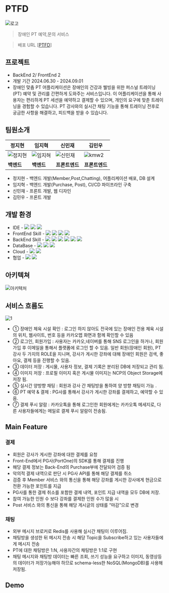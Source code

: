 # PTFD
![로고](https://github.com/user-attachments/assets/488e628b-1f33-41dd-86f9-dae5c359f75f)

> 장애인 PT 예약,문의 서비스

> 배포 URL [[PTFD](http://default-front-84485-25569413-20a094b6a545.kr.lb.naverncp.com:30)]

## 프로젝트
- BackEnd 2/ FrontEnd 2
- 개발 기간 2024.06.30 - 2024.09.01
- 장애인 맞춤 PT 어플리케이션은 장애인의 건강과 웰빙을 위한 퍼스널 트레이닝(PT) 예약 및 관리를 간편하게 도와주는 서비스입니다. 이 어플리케이션을 통해 사용자는 편리하게 PT 세션을 예약하고 결제할 수 있으며, 개인의 요구에 맞춘 트레이닝을 경험할 수 있습니다. PT 강사와의 실시간 채팅 기능을 통해 트레이닝 전후로 궁금한 사항을 해결하고, 피드백을 받을 수 있습니다.

## 팀원소개
| **정지현** | **임지혁** | **신민재** | **김민우** |
| ---------- | ---------- | ---------- |------------|
| ![정지현](https://github.com/user-attachments/assets/fafc64d6-822a-40fc-b95a-4ba787bda859) | ![임지혀](https://github.com/user-attachments/assets/7ad081ee-1908-4dd7-9dbc-9d99a9287edb) | ![신민재](https://github.com/user-attachments/assets/b5c36a1c-c2d0-4a34-a40e-ad1b49f402d5) | ![kmw2](https://github.com/user-attachments/assets/da799522-3d1f-4535-8a9c-c398c0b43f38) |
| **백엔드** | **백엔드** | **프론트엔드** | **프론트엔드** |

- 정지현 - 백엔드 개발(Member,Post,Chatting), 어플리케이션 배포, DB 설계
- 임지혁 - 백엔드 개발(Purchase, Post), CI/CD 파이프라인 구축
- 신민재 - 프론트 개발, 웹 디자인
- 김민우 - 프론트 개발


## 개발 환경
- IDE - <img src="https://img.shields.io/badge/intellij-041E42?style=for-the-badge&logo=intellijidea&logoColor=white"> <img src="https://img.shields.io/badge/visual studio code-4B8BF5?style=for-the-badge&logo=v&logoColor=black"> <img src="https://img.shields.io/badge/naver cloud-00BC8E?style=for-the-badge&logo=icloud&logoColor=black">
- FrontEnd Skill - <img src="https://img.shields.io/badge/javascript-F7DF1E?style=for-the-badge&logo=javascript&logoColor=black"> <img src="https://img.shields.io/badge/react-61DAFB?style=for-the-badge&logo=react&logoColor=black"> <img src="https://img.shields.io/badge/node.js-339933?style=for-the-badge&logo=Node.js&logoColor=white"> <img src="https://img.shields.io/badge/next.js-000000?style=for-the-badge&logo=nextdotjs&logoColor=white">
- BackEnd Skill - <img src="https://img.shields.io/badge/java-007396?style=for-the-badge&logo=java&logoColor=white"> <img src="https://img.shields.io/badge/springboot-6DB33F?style=for-the-badge&logo=springboot&logoColor=white"> <img src="https://img.shields.io/badge/spring security-6DB33F?style=for-the-badge&logo=springsecurity&logoColor=white"> <img src="https://img.shields.io/badge/spring data jpa-6DB33F?style=for-the-badge&logo=spring&logoColor=white"> <img src="https://img.shields.io/badge/spring cloud-6DB33F?style=for-the-badge&logo=spring&logoColor=white"> <img src="https://img.shields.io/badge/stomp-041E42?style=for-the-badge&logo=socketdotio&logoColor=white">
- DataBase - <img src="https://img.shields.io/badge/mysql-4479A1?style=for-the-badge&logo=mysql&logoColor=white"> <img src="https://img.shields.io/badge/mongoDB-47A248?style=for-the-badge&logo=MongoDB&logoColor=white"> <img src="https://img.shields.io/badge/redis-FF4438?style=for-the-badge&logo=redis&logoColor=white"> 
- Cloud - <img src="https://img.shields.io/badge/docker-2496ED?style=for-the-badge&logo=docker&logoColor=white"> <img src="https://img.shields.io/badge/Kubernetes-326CE5?style=for-the-badge&logo=kubernetes&logoColor=white"> 
- 협업 - <img src="https://img.shields.io/badge/github-181717?style=for-the-badge&logo=github&logoColor=white"> <img src="https://img.shields.io/badge/notion-000000?style=for-the-badge&logo=notion&logoColor=white"> 

## 아키텍쳐
![아키텍처](https://github.com/user-attachments/assets/99f25eea-bec4-4140-8b95-ec1b4f83e6ef)

## 서비스 흐름도
![1](https://github.com/user-attachments/assets/25545ad8-bbb2-47cf-82a7-74a8c66a1625)

- ① 장애인 체육 시설 확인 : 로그인 하지 않아도 전국에 있는 장애인 전용 체육 시설의 위치, 
    웹사이트, 번호 등을 카카오맵 화면과 함께 확인할 수 있음
- ② 로그인, 회원가입 : 사용자는 카카오,네이버를 통해 SNS 로그인을 하거나, 회원가입 후 이메일을 통해서 플랫폼에 로그인 할 수 있음.
    일반 회원(장애인 회원), PT 강사 두 가지의 ROLE을 지니며, 강사가 게시한 강좌에 대해 
    장애인 회원은 검색, 좋아요, 결제 등을 진행할 수 있음. 
- ③ 데이터 저장 : 게시물, 사용자 정보, 결제 기록은 분리된 DB에 저장되고 관리 됨.
- ④ 이미지 저장 : 프로필 이미지 혹은 게시물 이미지는 NCP의 Object Storage에 저장 됨.
- ⑤ 실시간 양방향 채팅 : 회원과 강사 간 채팅방을 통하여 양 방향 채팅이 가능 .
- ⑥ PT 예약 & 결제 : PG사를 통해서 강사가 게시한 강좌를 결제하고, 예약할 수 있음.
- ⑦ 결제 푸시 알람 : 카카오톡을 통해 로그인한 회원에게는 카카오톡 메세지로, 다른 
     사용자들에게는 메일로 결제 푸시 알람이 전송됨.

## Main Feature

### 결제
- 회원은 강사가 게시한 강좌에 대한 결제를 요청
- Front-End에서 PG사(PortOne)의 SDK를 통해 결제를 진행
- 해당 결제 정보는 Back-End의 Purchase부에 전달되어 검증 됨
- 악의적 결제 내역으로 판단 시 PG사 API를 통해 해당 결제를 취소
- 검증 후 Member 서비스 와의 통신을 통해 해당 강좌를 게시한 강사에게 현금으로 전환 가능한 포인트를 지급 
- PG사를 통한 결제 취소를 포함한 결제 내역, 포인트 지급 내역을 모두 DB에 저장.
- 참여 가능한 인원 수 보다 강좌를 결제한 인원 수가 많을 시 
- Post 서비스 와의 통신을 통해 해당 게시글의 상태를 “마감”으로 변경

### 채팅
- 외부 메시지 브로커로 Redis를 사용해 실시간 채팅이 이루어짐.
- 채팅방을 생성한 뒤 메시지 전송 시 해당 Topic을 Subscribe하고 있는 사용자들에게 메시지 전송
- PT에 대한 채팅방은 1:N, 사용자간의 채팅방은 1:1로 구현
- 채팅 메시지와 채팅방 데이터는 빠른 조회, 쓰기 성능을 요구하고 이미지, 동영상등의 데이터가 저장가능해야 하므로 schema-less한 NoSQL(MongoDB)를 사용해 저장됨.

## Demo


